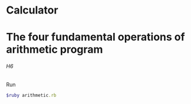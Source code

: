 # Calculator
# The four fundamental operations of arithmetic program

###### H6
Run
```ruby
$ruby arithmetic.rb
```
